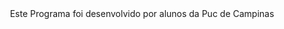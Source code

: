 <div align=center style="color=#fcba03">Este Programa foi desenvolvido por alunos da Puc de Campinas</div>
